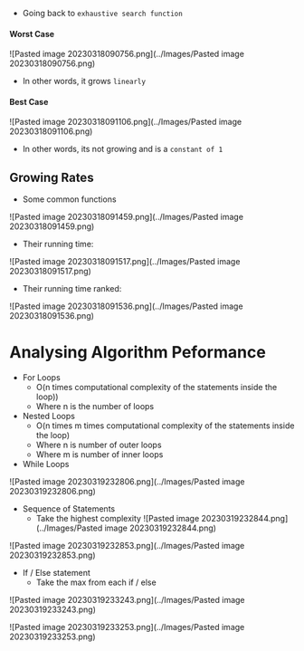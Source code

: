 - Going back to  `exhaustive search function`
#### Worst Case

![Pasted image 20230318090756.png](../Images/Pasted image 20230318090756.png)

- In other words, it grows `linearly`

#### Best Case

![Pasted image 20230318091106.png](../Images/Pasted image 20230318091106.png)

- In other words, its not growing and is a `constant of 1`

## Growing Rates
- Some common functions

![Pasted image 20230318091459.png](../Images/Pasted image 20230318091459.png)

- Their running time:

![Pasted image 20230318091517.png](../Images/Pasted image 20230318091517.png)

- Their running time ranked:

![Pasted image 20230318091536.png](../Images/Pasted image 20230318091536.png)

# Analysing Algorithm Peformance

- For Loops
	- O(n times computational complexity of the statements inside the loop))
	- Where n is the number of loops
- Nested Loops
	- O(n times m times computational complexity of the statements inside the loop)
	- Where n is number of outer loops
	- Where m is number of inner loops
- While Loops

![Pasted image 20230319232806.png](../Images/Pasted image 20230319232806.png)

- Sequence of Statements
	- Take the highest complexity
![Pasted image 20230319232844.png](../Images/Pasted image 20230319232844.png)

![Pasted image 20230319232853.png](../Images/Pasted image 20230319232853.png)

- If / Else statement
	- Take the max from each if / else

![Pasted image 20230319233243.png](../Images/Pasted image 20230319233243.png)

![Pasted image 20230319233253.png](../Images/Pasted image 20230319233253.png)

